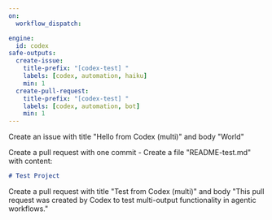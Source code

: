 ```yaml
---
on:
  workflow_dispatch:

engine:
  id: codex
safe-outputs:
  create-issue:
    title-prefix: "[codex-test] "
    labels: [codex, automation, haiku]
    min: 1
  create-pull-request:
    title-prefix: "[codex-test] "
    labels: [codex, automation, bot]
    min: 1
---
```


Create an issue with title "Hello from Codex (multi)" and body "World"

Create a pull request with one commit - Create a file "README-test.md" with content:
   ```markdown
   # Test Project
   ```

Create a pull request with title "Test from Codex (multi)" and body "This pull request was created by Codex to test multi-output functionality in agentic workflows."
